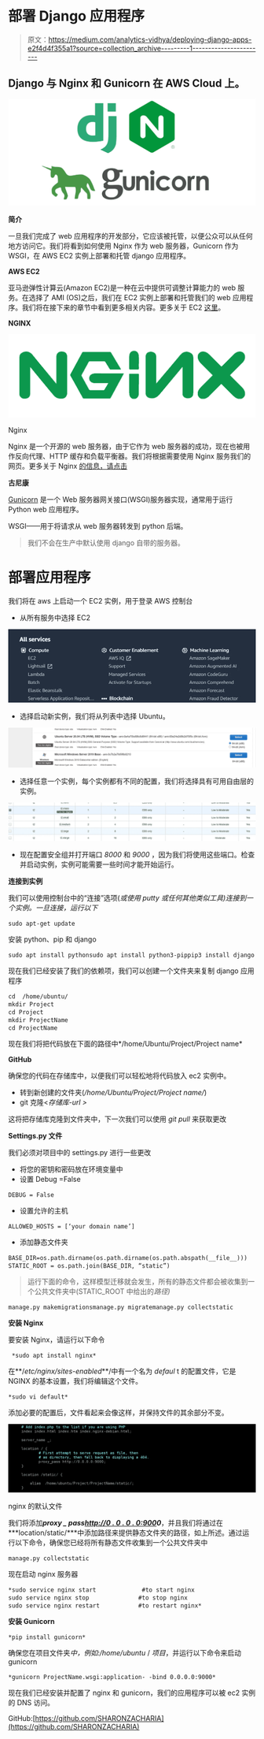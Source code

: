 # 部署 Django 应用程序

> 原文：<https://medium.com/analytics-vidhya/deploying-django-apps-e2f4d4f355a1?source=collection_archive---------1----------------------->

## Django 与 Nginx 和 Gunicorn 在 AWS Cloud 上。

![](img/7fdbf758b62c29d307393f2e0c322950.png)

**简介**

一旦我们完成了 web 应用程序的开发部分，它应该被托管，以便公众可以从任何地方访问它。我们将看到如何使用 Nginx 作为 web 服务器，Gunicorn 作为 WSGI，在 AWS EC2 实例上部署和托管 django 应用程序。

**AWS EC2**

亚马逊弹性计算云(Amazon EC2)是一种在云中提供可调整计算能力的 web 服务。在选择了 AMI (OS)之后，我们在 EC2 实例上部署和托管我们的 web 应用程序。我们将在接下来的章节中看到更多相关内容。更多关于 EC2 [这里](https://aws.amazon.com/ec2/?ec2-whats-new.sort-by=item.additionalFields.postDateTime&ec2-whats-new.sort-order=desc)。

**NGINX**

![](img/191ca4a5e5a789257da44795d45a10bd.png)

Nginx

Nginx 是一个开源的 web 服务器，由于它作为 web 服务器的成功，现在也被用作反向代理、HTTP 缓存和负载平衡器。我们将根据需要使用 Nginx 服务我们的网页。更多关于 Nginx [的信息，请点击](https://www.nginx.com/)

**古尼康**

[Gunicorn](https://gunicorn.org/) 是一个 Web 服务器网关接口(WSGI)服务器实现，通常用于运行 Python web 应用程序。

WSGI——用于将请求从 web 服务器转发到 python 后端。

> 我们不会在生产中默认使用 django 自带的服务器。

# **部署应用程序**

我们将在 aws 上启动一个 EC2 实例，用于登录 AWS 控制台

*   从所有服务中选择 EC2

![](img/0eac79e40646fe823226a1cc8185f5c3.png)

*   选择启动新实例，我们将从列表中选择 Ubuntu。

![](img/b1eab4d89010fe3c2fb8714f509e72c3.png)

*   选择任意一个实例，每个实例都有不同的配置，我们将选择具有可用自由层的实例。

![](img/b99d22cb9d2d29cec5ea8e51c0feb726.png)

*   现在配置安全组并打开端口 *8000* 和 *9000* ，因为我们将使用这些端口。检查并启动实例，实例可能需要一些时间才能开始运行。

**连接到实例**

我们可以使用控制台中的“连接”选项(*或使用 putty 或任何其他类似工具)连接到一个实例。一旦连接，运行以下*

```
sudo apt-get update
```

安装 python、pip 和 django

```
sudo apt install pythonsudo apt install python3-pippip3 install django
```

现在我们已经安装了我们的依赖项，我们可以创建一个文件夹来复制 django 应用程序

```
cd  /home/ubuntu/  
mkdir Project
cd Project
mkdir ProjectName
cd ProjectName
```

现在我们将把代码放在下面的路径中*/home/Ubuntu/Project/Project name*

**GitHub**

确保您的代码在存储库中，以便我们可以轻松地将代码放入 ec2 实例中。

*   转到新创建的文件夹(*/home/Ubuntu/Project/Project name/*)
*   git 克隆<*存储库-url >*

这将把存储库克隆到文件夹中，下一次我们可以使用 *git pull* 来获取更改

**Settings.py 文件**

我们必须对项目中的 settings.py 进行一些更改

*   将您的密钥和密码放在环境变量中
*   设置 Debug =False

```
DEBUG = False
```

*   设置允许的主机

```
ALLOWED_HOSTS = [‘your domain name’]
```

*   添加静态文件夹

```
BASE_DIR=os.path.dirname(os.path.dirname(os.path.abspath(__file__)))
STATIC_ROOT = os.path.join(BASE_DIR, “static”)
```

> 运行下面的命令，这样模型迁移就会发生，所有的静态文件都会被收集到一个公共文件夹中(STATIC_ROOT 中给出的*路径)*

```
manage.py makemigrationsmanage.py migratemanage.py collectstatic
```

**安装 Nginx**

要安装 Nginx，请运行以下命令

```
 *sudo apt install nginx*
```

在**/*etc/nginx/sites-enabled***/中有一个名为 *defaul* t 的配置文件，它是 NGINX 的基本设置，我们将编辑这个文件。

```
*sudo vi default*
```

添加必要的配置后，文件看起来会像这样，并保持文件的其余部分不变。

![](img/190276f66c1bda982f4f7722d1965fa6.png)

nginx 的默认文件

我们将添加***proxy _ pass***[***http://0 . 0 . 0 . 0:900***](http://0.0.0.0:9000)***0***，并且我们将通过在***location/static/***中添加路径来提供静态文件夹的路径，如上所述。通过运行以下命令，确保您已经将所有静态文件收集到一个公共文件夹中

```
manage.py collectstatic
```

现在启动 nginx 服务器

```
*sudo service nginx start             #to start nginx
sudo service nginx stop              #to stop nginx
sudo service nginx restart           #to restart nginx*
```

**安装 Gunicorn**

```
*pip install gunicorn*
```

确保您在项目文件夹*中，例如:/home/ubuntu* / *项目*，并运行以下命令来启动 gunicorn

```
*gunicorn ProjectName.wsgi:application- -bind 0.0.0.0:9000*
```

现在我们已经安装并配置了 nginx 和 gunicorn，我们的应用程序可以被 ec2 实例的 DNS 访问。

GitHub:[https://github.com/SHARONZACHARIA](https://github.com/SHARONZACHARIA)